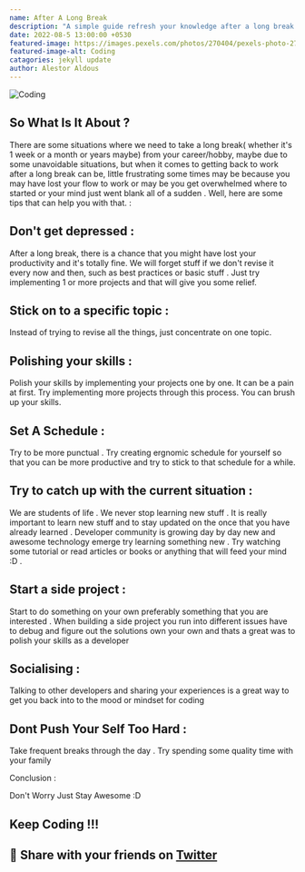 ```yaml
---
name: After A Long Break
description: "A simple guide refresh your knowledge after a long break  from personal experience"
date: 2022-08-5 13:00:00 +0530
featured-image: https://images.pexels.com/photos/270404/pexels-photo-270404.jpeg
featured-image-alt: Coding
catagories: jekyll update
author: Alestor Aldous
--- 
```


![Coding](https://images.pexels.com/photos/270404/pexels-photo-270404.jpeg)

## So What Is It About ?

There are some situations where we need to take a long break( whether it's 1 week or a month or years maybe) from your career/hobby, maybe due to some unavoidable situations, but when it comes to getting back to work after a long break can be, little frustrating some times may be because you may have lost your flow to work or may be you get overwhelmed where to started or your mind just went blank all of a sudden . Well, here are some tips that can help you with that. :

## Don't get depressed :

After a long break, there is a chance that you might have lost your productivity and it's totally fine. We will forget stuff if we don't revise it every now and then, such as best practices or basic stuff . Just try implementing 1 or more projects and that will give you some relief.  

## Stick on to a specific topic :
Instead of trying to revise all the things, just concentrate on one topic. 

## Polishing your skills  :
Polish your skills by implementing your projects one by one. It can be a pain at first. Try implementing more projects through this process. You can brush up your skills.

## Set A Schedule :

Try to be more punctual . Try creating ergnomic schedule for yourself so that you can be more productive and try to stick to that schedule for a while.

## Try to catch up with the current situation :

We are students of life . We never stop learning new stuff  . It is really important to learn new stuff and to stay updated on the once that you have already learned . Developer community is growing day by day new and awesome technology emerge try learning something new . Try watching some tutorial or read articles or books or anything that will feed your mind :D .

## Start a side project :
Start to do something on your own preferably something that you are interested . When building a side project you run into different issues have to debug and figure out the solutions own your own and thats a great was to polish your skills as a developer

## Socialising :
Talking to other developers and sharing your experiences is a great way to get you back into to the mood or mindset for coding 

## Dont Push Your Self Too Hard :
Take frequent breaks through the day . Try spending some quality time with your family 

Conclusion :

Don't Worry Just Stay Awesome :D

## Keep Coding !!!

## 🙏 Share with your friends on [Twitter](https://twitter.com/intent/tweet?text=%22After%20A%20Long%20Break%22%20by%20%40alestor123%20%23DEVCommunity%20https%3A%2F%2Fdev.to%2Falestor_123%2Fafter-a-long-break-11cg-temp-slug-1054500)